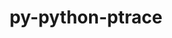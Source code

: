 ---
title: "py-python-ptrace"
layout: cache
categories: [package, develop]
meta: {"versions": ["0.9.9"], "compilers": ["gcc@=11.4.0"], "oss": ["ubuntu22.04"], "platforms": ["linux"], "targets": ["x86_64_v3"], "stacks": ["e4s", "root"], "num_specs": 7, "num_specs_by_stack": {"e4s": 7, "root": 7}}
spec_details: [{"hash": "6jty22gvxpipgevp7v4x7dkem6vsg7hu", "compiler": "gcc@=11.4.0", "versions": ["0.9.9"], "os": "ubuntu22.04", "platform": "linux", "target": "x86_64_v3", "variants": ["build_system=python_pip"], "stacks": ["e4s", "root"], "size": "-", "tarball": "https://binaries.spack.io/develop/build_cache/linux-ubuntu22.04-x86_64_v3/gcc-11.4.0/py-python-ptrace-0.9.9/linux-ubuntu22.04-x86_64_v3-gcc-11.4.0-py-python-ptrace-0.9.9-6jty22gvxpipgevp7v4x7dkem6vsg7hu.spack"}, {"hash": "ivxmxnhs5k33xjgs3bckokae6pvlbti5", "compiler": "gcc@=11.4.0", "versions": ["0.9.9"], "os": "ubuntu22.04", "platform": "linux", "target": "x86_64_v3", "variants": ["build_system=python_pip"], "stacks": ["e4s", "root"], "size": "-", "tarball": "https://binaries.spack.io/develop/build_cache/linux-ubuntu22.04-x86_64_v3/gcc-11.4.0/py-python-ptrace-0.9.9/linux-ubuntu22.04-x86_64_v3-gcc-11.4.0-py-python-ptrace-0.9.9-ivxmxnhs5k33xjgs3bckokae6pvlbti5.spack"}, {"hash": "7zzbkthwcd5om7wfv5zthi555doxzs5c", "compiler": "gcc@=11.4.0", "versions": ["0.9.9"], "os": "ubuntu22.04", "platform": "linux", "target": "x86_64_v3", "variants": ["build_system=python_pip"], "stacks": ["e4s", "root"], "size": "-", "tarball": "https://binaries.spack.io/develop/build_cache/linux-ubuntu22.04-x86_64_v3/gcc-11.4.0/py-python-ptrace-0.9.9/linux-ubuntu22.04-x86_64_v3-gcc-11.4.0-py-python-ptrace-0.9.9-7zzbkthwcd5om7wfv5zthi555doxzs5c.spack"}, {"hash": "zkgmkb7jx3724jrrzcfxseatlgf3pv6y", "compiler": "gcc@=11.4.0", "versions": ["0.9.9"], "os": "ubuntu22.04", "platform": "linux", "target": "x86_64_v3", "variants": ["build_system=python_pip"], "stacks": ["e4s", "root"], "size": "-", "tarball": "https://binaries.spack.io/develop/build_cache/linux-ubuntu22.04-x86_64_v3/gcc-11.4.0/py-python-ptrace-0.9.9/linux-ubuntu22.04-x86_64_v3-gcc-11.4.0-py-python-ptrace-0.9.9-zkgmkb7jx3724jrrzcfxseatlgf3pv6y.spack"}, {"hash": "5cflv2d4vepv55whthcslqzx4qcwciso", "compiler": "gcc@=11.4.0", "versions": ["0.9.9"], "os": "ubuntu22.04", "platform": "linux", "target": "x86_64_v3", "variants": ["build_system=python_pip"], "stacks": ["e4s", "root"], "size": "-", "tarball": "https://binaries.spack.io/develop/build_cache/linux-ubuntu22.04-x86_64_v3/gcc-11.4.0/py-python-ptrace-0.9.9/linux-ubuntu22.04-x86_64_v3-gcc-11.4.0-py-python-ptrace-0.9.9-5cflv2d4vepv55whthcslqzx4qcwciso.spack"}, {"hash": "c3jequj7hjlgddh7ibbxxaen4szpz7nu", "compiler": "gcc@=11.4.0", "versions": ["0.9.9"], "os": "ubuntu22.04", "platform": "linux", "target": "x86_64_v3", "variants": ["build_system=python_pip"], "stacks": ["e4s", "root"], "size": "-", "tarball": "https://binaries.spack.io/develop/build_cache/linux-ubuntu22.04-x86_64_v3/gcc-11.4.0/py-python-ptrace-0.9.9/linux-ubuntu22.04-x86_64_v3-gcc-11.4.0-py-python-ptrace-0.9.9-c3jequj7hjlgddh7ibbxxaen4szpz7nu.spack"}, {"hash": "o3dpwnxmznvbivwndimadjuc73rtvk7c", "compiler": "gcc@=11.4.0", "versions": ["0.9.9"], "os": "ubuntu22.04", "platform": "linux", "target": "x86_64_v3", "variants": ["build_system=python_pip"], "stacks": ["e4s", "root"], "size": "-", "tarball": "https://binaries.spack.io/develop/build_cache/linux-ubuntu22.04-x86_64_v3/gcc-11.4.0/py-python-ptrace-0.9.9/linux-ubuntu22.04-x86_64_v3-gcc-11.4.0-py-python-ptrace-0.9.9-o3dpwnxmznvbivwndimadjuc73rtvk7c.spack"}]
---